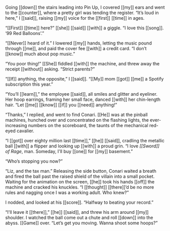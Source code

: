 Going [[down]] the stairs leading into Pin Up, I covered [[my]] ears and went to the [[counter]], where a pretty girl was tending the register. “It’s loud in here,” I [[said]], raising [[my]] voice for the [[first]] [[time]] in ages.

“[[First]] [[time]] here?” [[she]] [[said]] [[with]] a giggle. “I love this [[song]]. ‘99 Red Balloons’.”

“[[Never]] heard of it.” I lowered [[my]] hands, letting the music pound through [[me]], and paid the cover fee [[with]] a credit card. “I don’t [[know]] much about pop music.”

“You poor thing!” [[She]] fiddled [[with]] the machine, and threw away the receipt [[without]] asking. “Strict parents?”

“[[If]] anything, the opposite,” I [[said]]. “[[My]] mom [[got]] [[me]] a Spotify subscription this year.”

“You’ll [[learn]],” the employee [[said]], all smiles and glitter and eyeliner. Her hoop earrings, framing her small face, danced [[with]] her chin-length hair. “Let [[me]] [[know]] [[if]] you [[need]] anything!”

“Thanks,” I replied, and went to find Conari. [[He]] was at the pinball machines, hunched over and concentrated on the flashing lights, the ever-increasing numbers on the scoreboard, the taunts of the mechanical red-eyed cavalier.

“I [[got]] over eighty million last [[time]],” [[he]] [[said]], cradling the metallic ball [[with]] a flipper and looking up [[with]] a proud grin. “I love *[[Sword]] of Rage*, man. Someday, I'll buy [[one]] for [[my]] basement.”

“Who’s stopping you now?”

“Liz, and the tax man.” Releasing the side button, Conari waited a breath and fired the ball past the raised shield of the villain into a small pocket. Waiting for the animation on the screen, [[he]] took his hands [[off]] the machine and cracked his knuckles. “I [[thought]] [[there]]’d be no more rules and nagging once I was a working adult. Who knew?”

I nodded, and looked at his [[score]]. “Halfway to beating your record.”

“I'll leave it [[there]],” [[he]] [[said]], and threw his arm around [[my]] shoulder. I watched the ball come out a chute and roll [[down]] into the abyss. [[Game]] over. “Let’s get you moving. Wanna shoot some hoops?”



